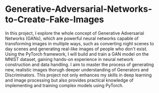 # Generative-Adversarial-Networks-to-Create-Fake-Images
In this project, I explore the whole concept of Generative Adversarial Networks (GANs), which are powerful neural networks capable of transforming images in multiple ways, such as converting night scenes to day scenes and generating real-like images of people who don't exist. Using the PyTorch framework, I will build and train a GAN model on the MNIST dataset, gaining hands-on experience in neural network construction and data handling. I aim to master the process of generating new, realistic images thorugh deeper understanding of Generators and Discriminators. This project not only enhances my skills in deep learning and image processing but also provides practical knowledge of implementing and training complex models using PyTorch.
